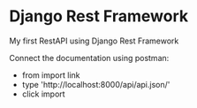 # Django Rest Framework
My first RestAPI using Django Rest Framework


Connect the documentation using postman:
- from import link
- type 'http://localhost:8000/api/api.json/'
- click import
